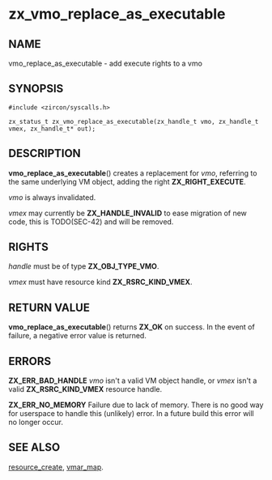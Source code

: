 # zx_vmo_replace_as_executable

## NAME

vmo_replace_as_executable - add execute rights to a vmo

## SYNOPSIS

```
#include <zircon/syscalls.h>

zx_status_t zx_vmo_replace_as_executable(zx_handle_t vmo, zx_handle_t vmex, zx_handle_t* out);

```

## DESCRIPTION

**vmo_replace_as_executable**() creates a replacement for *vmo*, referring
to the same underlying VM object, adding the right **ZX_RIGHT_EXECUTE**.

*vmo* is always invalidated.

*vmex* may currently be **ZX_HANDLE_INVALID** to ease migration of new code,
this is TODO(SEC-42) and will be removed.

## RIGHTS

<!-- Updated by scripts/update-docs-from-abigen, do not edit this section manually. -->

*handle* must be of type **ZX_OBJ_TYPE_VMO**.

*vmex* must have resource kind **ZX_RSRC_KIND_VMEX**.

## RETURN VALUE

**vmo_replace_as_executable**() returns **ZX_OK** on success. In the event
of failure, a negative error value is returned.

## ERRORS

**ZX_ERR_BAD_HANDLE**  *vmo* isn't a valid VM object handle, or
*vmex* isn't a valid **ZX_RSRC_KIND_VMEX** resource handle.

**ZX_ERR_NO_MEMORY**  Failure due to lack of memory.
There is no good way for userspace to handle this (unlikely) error.
In a future build this error will no longer occur.

## SEE ALSO

[resource_create](resource_create.md),
[vmar_map](vmar_map.md).

